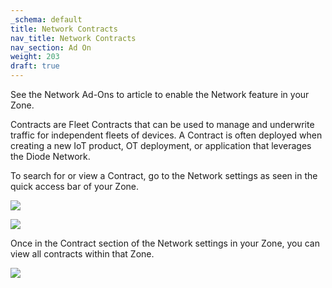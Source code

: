 ```yaml
---
_schema: default
title: Network Contracts
nav_title: Network Contracts
nav_section: Ad On
weight: 203
draft: true
---
```

See the Network Ad-Ons to article to enable the Network feature in your Zone.

Contracts are Fleet Contracts that can be used to manage and underwrite traffic for independent fleets of devices. A Contract is often deployed when creating a new IoT product, OT deployment, or application that leverages the Diode Network.

To search for or view a Contract, go to the Network settings as seen in the quick access bar of your Zone.

![](/uploads/screenshot-2024-11-07-at-8-47-52-pm.png)

![](/uploads/screenshot-2024-11-07-at-9-05-05-pm-1.png)

Once in the Contract section of the Network settings in your Zone, you can view all contracts within that Zone.

![](/uploads/screenshot-2024-11-07-at-9-07-32-pm.png)